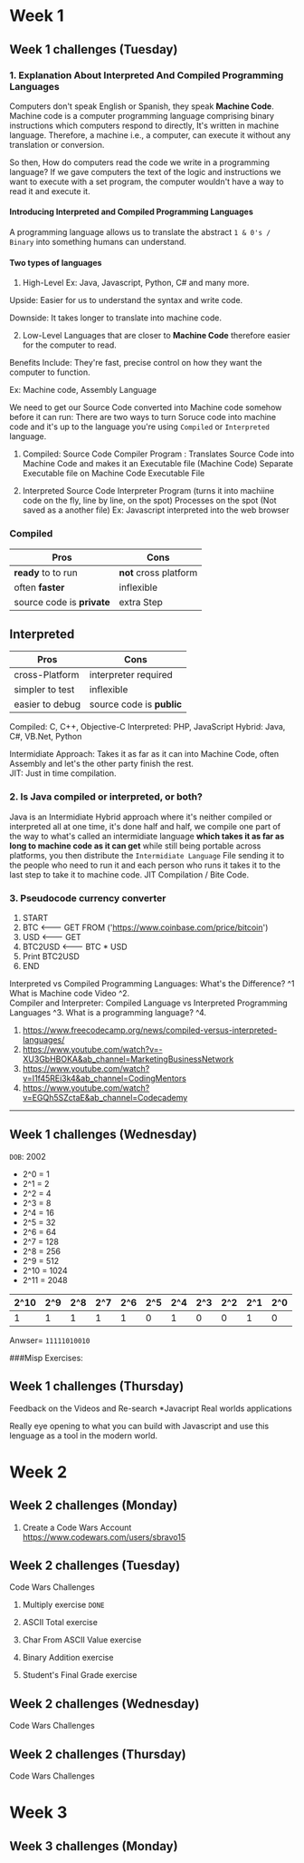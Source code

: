 # Week 1 
## Week 1 challenges (Tuesday)

### 1. Explanation About Interpreted And Compiled Programming Languages
Computers don't speak English or Spanish, they speak **Machine Code**. Machine code is a computer programming language comprising binary instructions which computers respond to directly, It's written in machine language. Therefore, a machine i.e., a computer, can execute it without any translation or conversion.

So then, How do computers read the code we write in a programming language? 
If we gave computers the text of the logic and instructions we want to execute with a set program, the computer wouldn't have a way to read it and execute it. 
#### Introducing Interpreted and Compiled Programming Languages 
A programming language allows us to translate the abstract `1 & 0's / Binary` into something humans can understand. 

#### Two types of languages 
1. High-Level
Ex: Java, Javascript, Python, C# and many more.

Upside: Easier for us to understand the syntax and write code.

Downside: It takes longer to translate into machine code.

2. Low-Level
Languages that are closer to **Machine Code** therefore easier for the computer to read. 

Benefits Include: They're fast, precise control on how they want the computer to function.

Ex: Machine code, Assembly Language 

We need to get our Source Code converted into Machine code somehow before it can run: 
There are two ways to turn Soruce code into machine code and it's up to the language you're using `Compiled` or `Interpreted` language. 

1. Compiled:
Source Code
Compiler Program : Translates Source Code into Machine Code and makes it an Executable file (Machine Code)
Separate Executable file on Machine Code 
Executable File 


2. Interpreted
Source Code
Interpreter Program (turns it into machiine code on the fly, line by line, on the spot)
Processes on the spot (Not saved as a another file)
Ex: Javascript interpreted into the web browser 



### Compiled                                                
| Pros     | Cons |                                    
| ----------- | ----------- |                               
| **ready** to to run      | **not** cross platform       |     
| often **faster**  | inflexible        | inflexible  |    
| source code is **private**          | extra Step    |          

## Interpreted 
| Pros     | Cons |                                    
| ----------- | ----------- |                               
| cross-Platform     | interpreter required      |     
| simpler to test | inflexible        | often **slower** |    
| easier to debug         | source code is **public**   |         


Compiled: C, C++, Objective-C
Interpreted: PHP, JavaScript
Hybrid: Java, C#, VB.Net, Python 


Intermidiate Approach:
Takes it as far as it can into Machine Code, often Assembly and let's the other party finish the rest.  
JIT: Just in time compilation. 


### 2. Is Java compiled or interpreted, or both?

Java is an Intermidiate Hybrid approach where it's neither compiled or interpreted all at one time, it's done half and half, we compile one part of the way to what's called an intermidiate language **which takes it as far as long to machine code as it can get** while still being portable across platforms, you then distribute the `Intermidiate Language` File sending it to the people who need to run it and each person who runs it takes it to the last step to take it to machine code. JIT Compilation / Bite Code. 


### 3. Pseudocode currency converter
1. START 
2. BTC <--- GET FROM ('https://www.coinbase.com/price/bitcoin')
3. USD <--- GET 
4. BTC2USD <--- BTC * USD
5. Print BTC2USD
6. END

Interpreted vs Compiled Programming Languages: What's the Difference? ^1
What is Machine code Video ^2.  
Compiler and Interpreter: Compiled Language vs Interpreted Programming Languages ^3.
What is a programming language? ^4.

1. https://www.freecodecamp.org/news/compiled-versus-interpreted-languages/
2. https://www.youtube.com/watch?v=-XU3GbHBOKA&ab_channel=MarketingBusinessNetwork
3. https://www.youtube.com/watch?v=I1f45REi3k4&ab_channel=CodingMentors
4. https://www.youtube.com/watch?v=EGQh5SZctaE&ab_channel=Codecademy
--- 

## Week 1 challenges (Wednesday)
`DOB`: 2002

* 2^0 = 1 
* 2^1 = 2
* 2^2 = 4
* 2^3 = 8
* 2^4 = 16
* 2^5 = 32
* 2^6 = 64
* 2^7 = 128
* 2^8 = 256
* 2^9 = 512
* 2^10 = 1024
* 2^11 = 2048

|  2^10 |  2^9 |  2^8|  2^7 |  2^6 |  2^5 |  2^4 |  2^3 |  2^2  |  2^1 |  2^0 |    
| -    |   -   |   -  |   -  |  -   |   -  |   -  |   -  |   -  |   -  |   -  |  
| 1    |   1   | 1    | 1    |  1  | 0   |   1  |   0  |   0    |  1  |   0  |  

Anwser= `11111010010`

###Misp Exercises:  


## Week 1 challenges (Thursday)
Feedback on the Videos and Re-search
*Javacript Real worlds applications

Really eye opening to what you can build with Javascript and use this lenguage as a tool in the modern world.

# Week 2
## Week 2 challenges (Monday)
1. Create a Code Wars Account
https://www.codewars.com/users/sbravo15

## Week 2 challenges (Tuesday)
Code Wars Challenges
1. Multiply exercise `DONE`


3. ASCII Total exercise


4. Char From ASCII Value exercise


5. Binary Addition exercise


6. Student's Final Grade exercise


## Week 2 challenges (Wednesday)
Code Wars Challenges

## Week 2 challenges (Thursday)
Code Wars Challenges


# Week 3
## Week 3 challenges (Monday)




